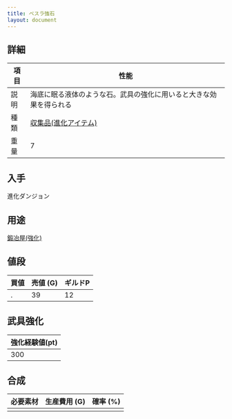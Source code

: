 ```yaml
---
title: ベスラ強石
layout: document
---
```

## 詳細


|項目|性能|
|---|---|
|説明|海底に眠る液体のような石。武具の強化に用いると大きな効果を得られる|
|種類|[収集品(進化アイテム)](収集品(進化アイテム))|
|重量|7|

## 入手

進化ダンジョン

## 用途

[鍛冶屋(強化)](鍛冶屋(強化))

## 値段


|買値|売値 (G)|ギルドP|
|---|---|---|
|.|39|12|

## 武具強化


|強化経験値(pt)|
|---|
|300|

## 合成


|必要素材|生産費用 (G)|確率 (%)|
|---|---|---|
||||